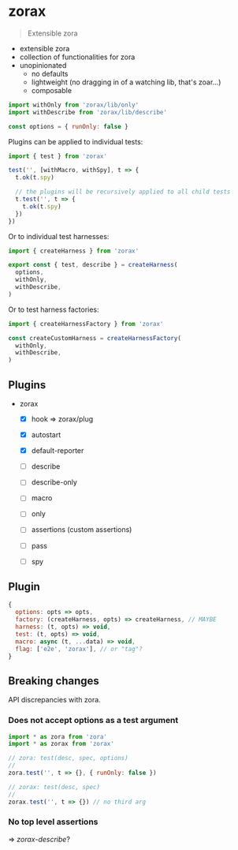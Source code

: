 # zorax

> Extensible zora

- extensible zora
- collection of functionalities for zora
- unopinionated
  - no defaults
  - lightweight (no dragging in of a watching lib, that's zoar...)
  - composable

~~~js
import withOnly from 'zorax/lib/only'
import withDescribe from 'zorax/lib/describe'

const options = { runOnly: false }
~~~

Plugins can be applied to individual tests:

~~~js
import { test } from 'zorax'

test('', [withMacro, withSpy], t => {
  t.ok(t.spy)

  // the plugins will be recursively applied to all child tests
  t.test('', t => {
    t.ok(t.spy)
  })
})
~~~

Or to individual test harnesses:

~~~js
import { createHarness } from 'zorax'

export const { test, describe } = createHarness(
  options,
  withOnly,
  withDescribe,
)
~~~

Or to test harness factories:

~~~js
import { createHarnessFactory } from 'zorax'

const createCustomHarness = createHarnessFactory(
  withOnly,
  withDescribe,
)
~~~


## Plugins

* zorax
  - [x] hook => zorax/plug
  - [x] autostart
  - [x] default-reporter
  - [ ] describe
  - [ ] describe-only
  - [ ] macro
  - [ ] only
  - [ ] assertions (custom assertions)
  - [ ] pass
  - [ ] spy


## Plugin

~~~js
{
  options: opts => opts,
  factory: (createHarness, opts) => createHarness, // MAYBE
  harness: (t, opts) => void,
  test: (t, opts) => void,
  macro: async (t, ...data) => void,
  flag: ['e2e', 'zorax'], // or "tag"?
}
~~~

## Breaking changes

API discrepancies with zora.

### Does not accept options as a test argument

~~~js
import * as zora from 'zora'
import * as zorax from 'zorax'

// zora: test(desc, spec, options)
//
zora.test('', t => {}, { runOnly: false })

// zorax: test(desc, spec)
//
zorax.test('', t => {}) // no third arg
~~~

### No top level assertions

=> _zorax-describe_?
